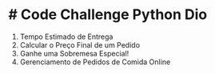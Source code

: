 # # Code Challenge Python Dio

1. Tempo Estimado de Entrega
2. Calcular o Preço Final de um Pedido
3. Ganhe uma Sobremesa Especial!
4. Gerenciamento de Pedidos de Comida Online
